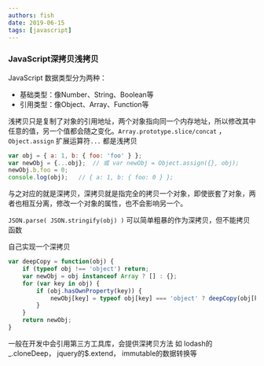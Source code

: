 ```yaml
---
authors: fish
date: 2019-06-15
tags: [javascript]
---
```


### JavaScript深拷贝浅拷贝

JavaScript 数据类型分为两种：
* 基础类型：像Number、String、Boolean等
* 引用类型：像Object、Array、Function等

浅拷贝只是复制了对象的引用地址，两个对象指向同一个内存地址，所以修改其中任意的值，另一个值都会随之变化。`Array.prototype.slice/concat` ， `Object.assign` 扩展运算符`...` 都是浅拷贝

```javascript
var obj = { a: 1, b: { foo: 'foo' } };
var newObj = {...obj};  // 或 var newObj = Object.assign({}, obj);
newObj.b.foo = 0;
console.log(obj);   // { a: 1, b: { foo: 0 } };
```

与之对应的就是深拷贝，深拷贝就是指完全的拷贝一个对象，即使嵌套了对象，两者也相互分离，修改一个对象的属性，也不会影响另一个。

`JSON.parse( JSON.stringify(obj) )` 可以简单粗暴的作为深拷贝，但不能拷贝函数

自己实现一个深拷贝

```javascript
var deepCopy = function(obj) {
    if (typeof obj !== 'object') return;
    var newObj = obj instanceof Array ? [] : {};
    for (var key in obj) {
        if (obj.hasOwnProperty(key)) {
            newObj[key] = typeof obj[key] === 'object' ? deepCopy(obj[key]) : obj[key];
        }
    }
    return newObj;
}
```

一般在开发中会引用第三方工具库，会提供深拷贝方法 如 lodash的_.cloneDeep， jquery的$.extend， immutable的数据转换等